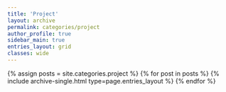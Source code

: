 ```yaml
---
title: 'Project'
layout: archive
permalink: categories/project
author_profile: true
sidebar_main: true
entries_layout: grid
classes: wide
---
```


{% assign posts = site.categories.project %} {% for post in posts %} {% include archive-single.html type=page.entries_layout
%} {% endfor %}
